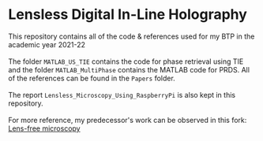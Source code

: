 # Lensless Digital In-Line Holography
This repository contains all of the code & references used for my BTP in the academic year 2021-22
<br><br>
The folder `MATLAB_US_TIE` contains the code for phase retrieval using TIE and the folder `MATLAB_MultiPhase` contains the MATLAB code for PRDS. All of the references can be found in the `Papers` folder.
<br> <br>
The report `Lensless_Microscopy_Using_RaspberryPi` is also kept in this repository.
<br><br>
For more reference, my predecessor's work can be observed in this fork: [Lens-free microscopy](https://github.com/jaybee-117/Lens-free-microscopy)
